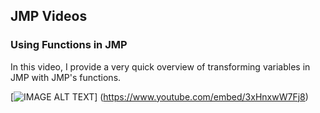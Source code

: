 ## JMP Videos

### Using Functions in JMP
In this video, I provide a very quick overview of transforming variables in JMP with JMP's functions. 

[![IMAGE ALT TEXT](http://img.youtube.com/vi/3xHnxwW7Fj8/0.jpg)]
(https://www.youtube.com/embed/3xHnxwW7Fj8)
